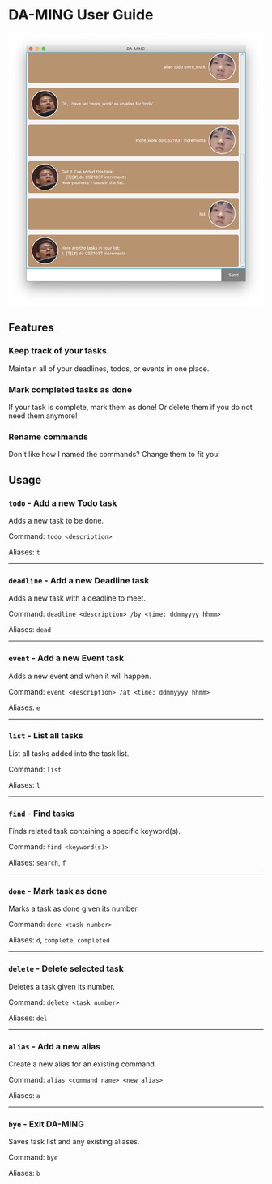 # DA-MING User Guide

![Screenshot](Ui.png)

## Features 

### Keep track of your tasks
Maintain all of your deadlines, todos, or events in one place.

### Mark completed tasks as done
If your task is complete, mark them as done!
Or delete them if you do not need them anymore!

### Rename commands
Don't like how I named the commands? Change them to fit you!

## Usage

### `todo` - Add a new Todo task

Adds a new task to be done.

Command: `todo <description>`

Aliases: `t`

* * *

### `deadline` - Add a new Deadline task

Adds a new task with a deadline to meet.

Command: `deadline <description> /by <time: ddmmyyyy hhmm>`

Aliases: `dead`

* * *

### `event` - Add a new Event task

Adds a new event and when it will happen.

Command: `event <description> /at <time: ddmmyyyy hhmm>`

Aliases: `e`

* * *

### `list` - List all tasks

List all tasks added into the task list.

Command: `list`

Aliases: `l`

* * *

### `find` - Find tasks

Finds related task containing a specific keyword(s).

Command: `find <keyword(s)>`

Aliases: `search`, `f`

* * *

### `done` - Mark task as done

Marks a task as done given its number.

Command: `done <task number>`

Aliases: `d`, `complete`, `completed`

* * *

### `delete` - Delete selected task

Deletes a task given its number.

Command: `delete <task number>`

Aliases: `del`

* * *

### `alias` - Add a new alias

Create a new alias for an existing command.

Command: `alias <command name> <new alias>`

Aliases: `a`

* * *

### `bye` - Exit DA-MING

Saves task list and any existing aliases.

Command: `bye`

Aliases: `b`

